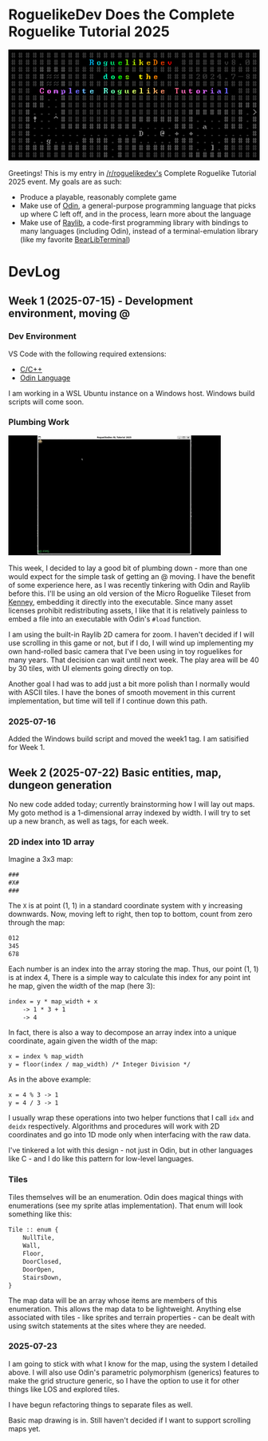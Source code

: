 # RoguelikeDev Does the Complete Roguelike Tutorial 2025

![RogueLike Dev Logo](assets/screenshots/GEyBFMC.png)

Greetings! This is my entry in [/r/roguelikedev's](https://www.reddit.com/r/roguelikedev/comments/1luh8og/roguelikedev_does_the_complete_roguelike_tutorial/) Complete Roguelike Tutorial 2025 event. My goals are as such:

* Produce a playable, reasonably complete game
* Make use of [Odin](https://odin-lang.org), a general-purpose programming language that picks up where C left off, and in the process, learn more about the language
* Make use of [Raylib](https://raylib.com), a code-first programming library with bindings to many languages (including Odin), instead of a terminal-emulation library (like my favorite [BearLibTerminal](https://github.com/cfyzium/BearLibTerminal))

# DevLog

## Week 1 (2025-07-15) - Development environment, moving @

### Dev Environment

VS Code with the following required extensions:

* [C/C++](https://marketplace.visualstudio.com/items?itemName=ms-vscode.cpptools)
* [Odin Language](https://marketplace.visualstudio.com/items?itemName=DanielGavin.ols)

I am working in a WSL Ubuntu instance on a Windows host. Windows build scripts will come soon.

### Plumbing Work

![Moving Character](assets/screenshots/Week1.gif)

This week, I decided to lay a good bit of plumbing down - more than one would expect for the simple task of getting an @ moving. I have the benefit of some experience here, as I was recently tinkering with Odin and Raylib before this. I'll be using an old version of the Micro Roguelike Tileset from [Kenney](https://kenney.nl/assets/micro-roguelike), embedding it directly into the executable. Since many asset licenses prohibit redistributing assets, I like that it is relatively painless to embed a file into an executable with Odin's `#load` function.

I am using the built-in Raylib 2D camera for zoom. I haven't decided if I will use scrolling in this game or not, but if I do, I will wind up implementing my own hand-rolled basic camera that I've been using in toy roguelikes for many years. That decision can wait until next week. The play area will be 40 by 30 tiles, with UI elements going directly on top.

Another goal I had was to add just a bit more polish than I normally would with ASCII tiles. I have the bones of smooth movement in this current implementation, but time will tell if I continue down this path.

### 2025-07-16

Added the Windows build script and moved the week1 tag. I am satisified for Week 1.

## Week 2 (2025-07-22) Basic entities, map, dungeon generation

No new code added today; currently brainstorming how I will lay out maps. My goto method is a 1-dimensional array indexed by width.
I will try to set up a new branch, as well as tags, for each week.

### 2D index into 1D array

Imagine a 3x3 map:

```
###
#X#
###
```

The `X` is at point (1, 1) in a standard coordinate system with y increasing downwards. Now, moving left to right, then top to bottom, count from zero through the map:

```
012
345
678
```

Each number is an index into the array storing the map. Thus, our point (1, 1) is at index 4, There is a simple way to calculate this index for any point int he map, given the width of the map (here 3):

```
index = y * map_width + x 
    -> 1 * 3 + 1 
    -> 4
```

In fact, there is also a way to decompose an array index into a unique coordinate, again given the width of the map:

```
x = index % map_width
y = floor(index / map_width) /* Integer Division */
```

As in the above example:
```
x = 4 % 3 -> 1
y = 4 / 3 -> 1
```

I usually wrap these operations into two helper functions that I call `idx` and `deidx` respectively. Algorithms and procedures will work with 2D coordinates and go into 1D mode only when interfacing with the raw data.

I've tinkered a lot with this design - not just in Odin, but in other languages like C - and I do like this pattern for low-level languages.

### Tiles

Tiles themselves will be an enumeration. Odin does magical things with enumerations (see my sprite atlas implementation).
That enum will look something like this:

```odin
Tile :: enum {
    NullTile,
    Wall,
    Floor,
    DoorClosed,
    DoorOpen,
    StairsDown,
}
```

The map data will be an array whose items are members of this enumeration. This allows the map data to be lightweight.
Anything else associated with tiles - like sprites and terrain properties - can be dealt with using switch statements at the sites where they are needed.

### 2025-07-23

I am going to stick with what I know for the map, using the system I detailed above. I will also use Odin's parametric polymorphism (generics) features to make the grid structure generic, so I have the option to use it for other things like LOS and explored tiles.

I have begun refactoring things to separate files as well. 

Basic map drawing is in. Still haven't decided if I want to support scrolling maps yet.